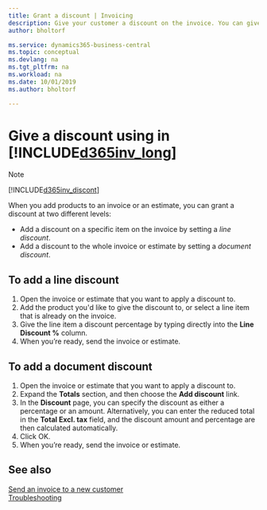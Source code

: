 ```yaml
---
title: Grant a discount | Invoicing
description: Give your customer a discount on the invoice. You can give a discount on the whole document or on individual lines.
author: bholtorf

ms.service: dynamics365-business-central
ms.topic: conceptual
ms.devlang: na
ms.tgt_pltfrm: na
ms.workload: na
ms.date: 10/01/2019
ms.author: bholtorf

---
```

# Give a discount using in [!INCLUDE[d365inv_long](includes/d365inv_long.md)]
> [!Note]
> [!INCLUDE[d365inv_discont](includes/d365inv_discont.md)]

When you add products to an invoice or an estimate, you can grant a discount at two different levels:  

- Add a discount on a specific item on the invoice by setting a *line discount*.
- Add a discount to the whole invoice or estimate by setting a *document discount*.

## To add a line discount

1. Open the invoice or estimate that you want to apply a discount to.  
2. Add the product you'd like to give the discount to, or select a line item that is already on the invoice.  
3. Give the line item a discount percentage by typing directly into the **Line Discount %** column.  
4. When you’re ready, send the invoice or estimate.  

## To add a document discount

1. Open the invoice or estimate that you want to apply a discount to.  
2. Expand the **Totals** section, and then choose the **Add discount** link.  
3. In the **Discount** page, you can specify the discount as either a percentage or an amount. Alternatively, you can enter the reduced total in the **Total Excl. tax** field, and the discount amount and percentage are then calculated automatically.  
4. Click OK.  
5. When you’re ready, send the invoice or estimate.  

## See also

[Send an invoice to a new customer](send-invoice.md)  
[Troubleshooting](about-troubleshooting.md)  
